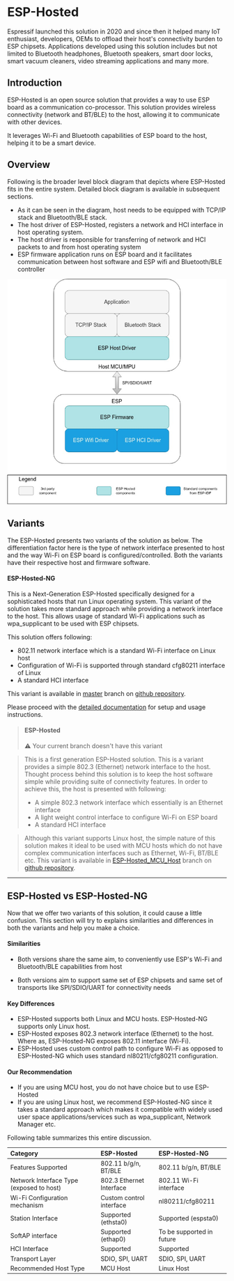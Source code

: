 # ESP-Hosted

Espressif launched this solution in 2020 and since then it helped many IoT enthusiast, developers, OEMs to offload their host's connectivity burden to ESP chipsets. Applications developed using this solution includes but not limited to Bluetooth headphones, Bluetooth speakers, smart door locks, smart vacuum cleaners, video streaming applications and many more.



## Introduction

ESP-Hosted is an open source solution that provides a way to use ESP board as a communication co-processor. This solution provides wireless connectivity (network and BT/BLE) to the host, allowing it to communicate with other devices.

It leverages Wi-Fi and Bluetooth capabilities of ESP board to the host, helping it to be a smart device.



## Overview

Following is the broader level block diagram that depicts where ESP-Hosted fits in the entire system. Detailed block diagram is available in subsequent sections. 

* As it can be seen in the diagram, host needs to be equipped with TCP/IP stack and Bluetooth/BLE stack. 
* The host driver of ESP-Hosted, registers a network and HCI interface in host operating system. 
* The host driver is responsible for transferring of network and HCI packets to and from host operating system
* ESP firmware application runs on ESP board and it facilitates communication between host software and ESP wifi and Bluetooth/BLE controller



![alt text](basic_block_diagram.jpg "Basic Block Diagram")



## Variants

The ESP-Hosted presents two variants of the solution as below. The differentiation factor here is the type of network interface presented to host and the way Wi-Fi on ESP board is configured/controlled. Both the variants have their respective host and firmware software. 



#### ESP-Hosted-NG

This is a Next-Generation ESP-Hosted specifically designed for a sophisticated hosts that run Linux operating system. This variant of the solution takes more standard approach while providing a network interface to the host. This allows usage of standard Wi-Fi applications such as wpa_supplicant to be used with ESP chipsets.

This solution offers following:

* 802.11 network interface which is a standard Wi-Fi interface on Linux host
* Configuration of Wi-Fi is supported through standard cfg80211 interface of Linux
* A standard HCI interface

This variant is available in <a href="https://github.com/espressif/esp-hosted/tree/ESP-Hosted_MCU_Host" target="_blank" rel="noopener">master</a> branch on <a href="https://github.com/espressif/esp-hosted" target="_blank" rel="noopener">github repository</a>.

Please proceed with the [detailed documentation](docs/README.md) for setup and usage instructions.



> ####  ESP-Hosted
>
> :warning: Your current branch doesn't have this variant

> This is a first generation ESP-Hosted solution. This is a variant provides a simple 802.3 (Ethernet) network interface to the host. Thought process behind this solution is to keep the host software simple while providing suite of connectivity features. 
> In order to achieve this, the host is presented with following:
>
> * A simple 802.3 network interface which essentially is an Ethernet interface
> * A light weight control interface to configure Wi-Fi on ESP board
> * A standard HCI interface

> Although this variant supports Linux host, the simple nature of this solution makes it ideal to be used with MCU hosts which do not have complex communication interfaces such as Ethernet, Wi-Fi, BT/BLE etc.
> This variant is available in <a href="https://github.com/espressif/esp-hosted/tree/ESP-Hosted_MCU_Host" target="_blank" rel="noopener">ESP-Hosted_MCU_Host</a> branch on <a href="https://github.com/espressif/esp-hosted" target="_blank" rel="noopener">github repository</a>.

---



## ESP-Hosted vs ESP-Hosted-NG

Now that we offer two variants of this solution, it could cause a little confusion. This section will try to explains similarities and differences in both the variants and help you make a choice.

#### Similarities

- Both versions share the same aim, to conveniently use ESP's Wi-Fi and Bluetooth/BLE capabilities from host

- Both versions aim to support same set of ESP chipsets and same set of transports like SPI/SDIO/UART for connectivity needs

#### Key Differences

- ESP-Hosted supports both Linux and MCU hosts. ESP-Hosted-NG supports only Linux host.
- ESP-Hosted exposes 802.3 network interface (Ethernet) to the host. Where as, ESP-Hosted-NG exposes 802.11 interface (Wi-Fi).
- ESP-Hosted uses custom control path to configure Wi-Fi as opposed to ESP-Hosted-NG which uses standard nl80211/cfg80211 configuration.

#### Our Recommendation

* If you are using MCU host, you do not have choice but to use ESP-Hosted
* If you are using Linux host, we recommend ESP-Hosted-NG since it takes a standard approach which makes it compatible with widely used user space applications/services such as wpa_supplicant, Network Manager etc.



Following table summarizes this entire discussion.

| Category                                 | ESP-Hosted               | ESP-Hosted-NG             |
| :--------------------------------------- | :----------------------- | :------------------------ |
| Features Supported                       | 802.11 b/g/n, BT/BLE     | 802.11 b/g/n, BT/BLE      |
| Network Interface Type (exposed to host) | 802.3 Ethernet Interface | 802.11 Wi-Fi interface    |
| Wi-Fi Configuration mechanism            | Custom control interface | nl80211/cfg80211          |
| Station Interface                        | Supported (ethsta0)      | Supported (espsta0)       |
| SoftAP interface                         | Supported (ethap0)       | To be supported in future |
| HCI Interface                            | Supported                | Supported                 |
| Transport Layer                          | SDIO, SPI, UART          | SDIO, SPI, UART           |
| Recommended Host Type                    | MCU Host                 | Linux Host                |



